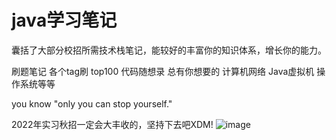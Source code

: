 # java学习笔记

囊括了大部分校招所需技术栈笔记，能较好的丰富你的知识体系，增长你的能力。

刷题笔记 各个tag刷 top100 代码随想录 总有你想要的
计算机网络 Java虚拟机 操作系统等等

you know "only you can stop yourself."

2022年实习秋招一定会大丰收的，坚持下去吧XDM!
![image](https://user-images.githubusercontent.com/74845138/162624209-8f72adaf-bb11-4449-9f88-a75f2d0a0403.png)
